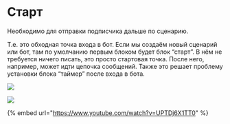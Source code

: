 # Старт

Необходимо для отправки подписчика дальше по сценарию.&#x20;

Т.е. это обходная точка входа в бот. Если мы создаём новый сценарий или бот, там по умолчанию первым блоком будет блок “старт”. В нём не требуется ничего писать, это просто стартовая точка. После него, например, может идти цепочка сообщений. Также это решает проблему установки блока “таймер” после входа в бота.

![](../../../../.gitbook/assets/Screenshot\_20211115\_013636\_com.huawei.himovie.overseas\_edit\_267645803269575.jpg)

![](../../../../.gitbook/assets/Screenshot\_20211115\_013659\_com.huawei.himovie.overseas\_edit\_267635479034160.jpg)

{% embed url="https://www.youtube.com/watch?v=UPTDj6X1TT0" %}

